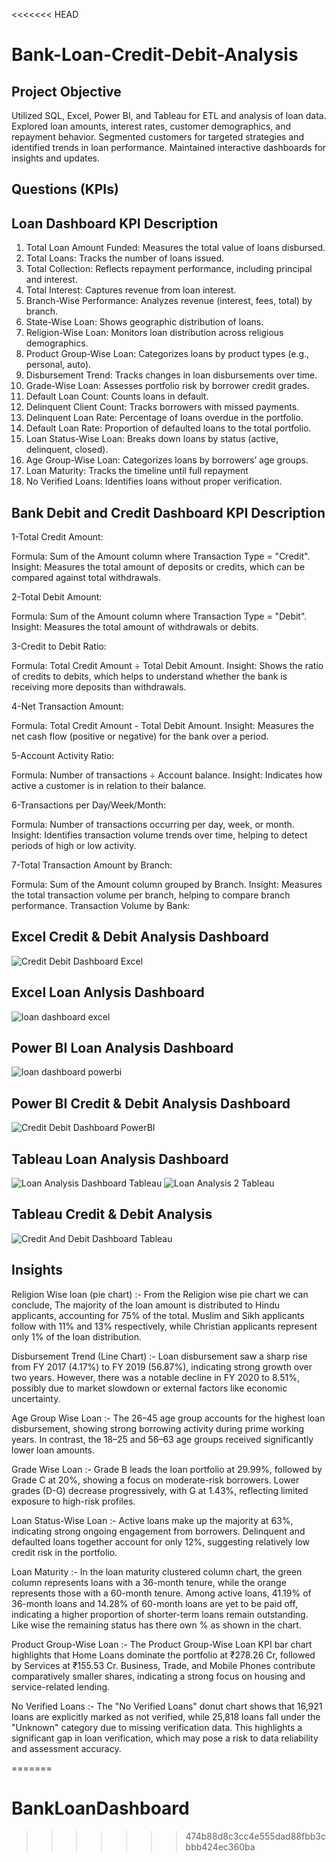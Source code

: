 <<<<<<< HEAD
# Bank-Loan-Credit-Debit-Analysis
## Project Objective
Utilized SQL, Excel, Power BI, and Tableau for ETL and analysis of loan data. Explored loan amounts, interest rates, customer demographics, and repayment behavior. Segmented customers for targeted strategies and identified trends in loan performance. Maintained interactive dashboards for insights and updates.

## Questions (KPIs)
## Loan Dashboard KPI Description 

1. Total Loan Amount Funded: Measures the total value of loans disbursed.
2. Total Loans: Tracks the number of loans issued.
3. Total Collection: Reflects repayment performance, including principal and interest.
4. Total Interest: Captures revenue from loan interest.
5. Branch-Wise Performance: Analyzes revenue (interest, fees, total) by branch.
6. State-Wise Loan: Shows geographic distribution of loans.
7. Religion-Wise Loan: Monitors loan distribution across religious demographics.
8. Product Group-Wise Loan: Categorizes loans by product types (e.g., personal, auto).
9. Disbursement Trend: Tracks changes in loan disbursements over time.
10. Grade-Wise Loan: Assesses portfolio risk by borrower credit grades.
11. Default Loan Count: Counts loans in default.
12. Delinquent Client Count: Tracks borrowers with missed payments.
13. Delinquent Loan Rate: Percentage of loans overdue in the portfolio.
14. Default Loan Rate: Proportion of defaulted loans to the total portfolio.
15. Loan Status-Wise Loan: Breaks down loans by status (active, delinquent, closed).
16. Age Group-Wise Loan: Categorizes loans by borrowers’ age groups.
17. Loan Maturity: Tracks the timeline until full repayment 
18. No Verified Loans: Identifies loans without proper verification.

## Bank Debit and Credit Dashboard KPI Description 

1-Total Credit Amount:

Formula: Sum of the Amount column where Transaction Type = "Credit".
Insight: Measures the total amount of deposits or credits, which can be compared against total withdrawals.

2-Total Debit Amount:

Formula: Sum of the Amount column where Transaction Type = "Debit".
Insight: Measures the total amount of withdrawals or debits.

3-Credit to Debit Ratio:

Formula: Total Credit Amount ÷ Total Debit Amount.
Insight: Shows the ratio of credits to debits, which helps to understand whether the bank is receiving more deposits than withdrawals.

4-Net Transaction Amount:

Formula: Total Credit Amount - Total Debit Amount.
Insight: Measures the net cash flow (positive or negative) for the bank over a period.

5-Account Activity Ratio:

Formula: Number of transactions ÷ Account balance.
Insight: Indicates how active a customer is in relation to their balance.

6-Transactions per Day/Week/Month:

Formula: Number of transactions occurring per day, week, or month.
Insight: Identifies transaction volume trends over time, helping to detect periods of high or low activity.

7-Total Transaction Amount by Branch:

Formula: Sum of the Amount column grouped by Branch.
Insight: Measures the total transaction volume per branch, helping to compare branch performance.
Transaction Volume by Bank:

## Excel Credit & Debit Analysis Dashboard 
![Credit   Debit Dashboard Excel](https://github.com/user-attachments/assets/85ff1545-87d6-4341-adcf-74b78c98cd35)

## Excel Loan Anlysis Dashboard
![loan dashboard  excel](https://github.com/user-attachments/assets/c2f584b7-ccb8-4e76-8c08-1afce999fa2f)

## Power BI Loan Analysis Dashboard
![loan dashboard powerbi](https://github.com/user-attachments/assets/40e5a01c-03c1-43d8-8c17-6a50612ef9f3)

## Power BI Credit & Debit Analysis Dashboard
![Credit   Debit Dashboard PowerBI](https://github.com/user-attachments/assets/d060d9bb-f35b-4b25-8c01-8d32b2905b11)

## Tableau Loan Analysis Dashboard
![Loan Analysis Dashboard Tableau](https://github.com/user-attachments/assets/23e4ed1e-1aff-4228-813d-3a118bdfabac)
![Loan Analysis 2 Tableau](https://github.com/user-attachments/assets/80bbcc2e-79d9-4491-9120-3d69da8f47ff)

## Tableau Credit & Debit Analysis
![Credit And Debit Dashboard Tableau](https://github.com/user-attachments/assets/8e21cf8f-1c43-426c-ad70-ec0202771550)

## Insights 

Religion Wise loan (pie chart) :- From the Religion wise pie chart we can conclude, The majority of the loan amount is distributed to Hindu applicants, accounting for 75% of the total. Muslim and Sikh applicants follow with 11% and 13% respectively, while Christian applicants represent only 1% of the loan distribution.

Disbursement Trend (Line Chart) :- Loan disbursement saw a sharp rise from FY 2017 (4.17%) to FY 2019 (56.87%), indicating strong growth over two years. However, there was a notable decline in FY 2020 to 8.51%, possibly due to market slowdown or external factors like economic uncertainty.

Age Group Wise Loan :- The 26–45 age group accounts for the highest loan disbursement, showing strong borrowing activity during prime working years. In contrast, the 18–25 and 56–63 age groups received significantly lower loan amounts.

Grade Wise Loan :- Grade B leads the loan portfolio at 29.99%, followed by Grade C at 20%, showing a focus on moderate-risk borrowers. Lower grades (D-G) decrease progressively, with G at 1.43%, reflecting limited exposure to high-risk profiles.

Loan Status-Wise Loan :- Active loans make up the majority at 63%, indicating strong ongoing engagement from borrowers. Delinquent and defaulted loans together account for only 12%, suggesting relatively low credit risk in the portfolio.

Loan Maturity :- In the loan maturity clustered column chart, the green column represents loans with a 36-month tenure, while the orange represents those with a 60-month tenure. Among active loans, 41.19% of 36-month loans and 14.28% of 60-month loans are yet to be paid off, indicating a higher proportion of shorter-term loans remain outstanding. Like wise the remaining status has there own % as shown in the chart.

Product Group-Wise Loan :- The Product Group-Wise Loan KPI bar chart highlights that Home Loans dominate the portfolio at ₹278.26 Cr, followed by Services at ₹155.53 Cr. Business, Trade, and Mobile Phones contribute comparatively smaller shares, indicating a strong focus on housing and service-related lending.

No Verified Loans :- The "No Verified Loans" donut chart shows that 16,921 loans are explicitly marked as not verified, while 25,818 loans fall under the "Unknown" category due to missing verification data. This highlights a significant gap in loan verification, which may pose a risk to data reliability and assessment accuracy.












=======
# BankLoanDashboard
>>>>>>> 474b88d8c3cc4e555dad88fbb3cbbb424ec360ba
